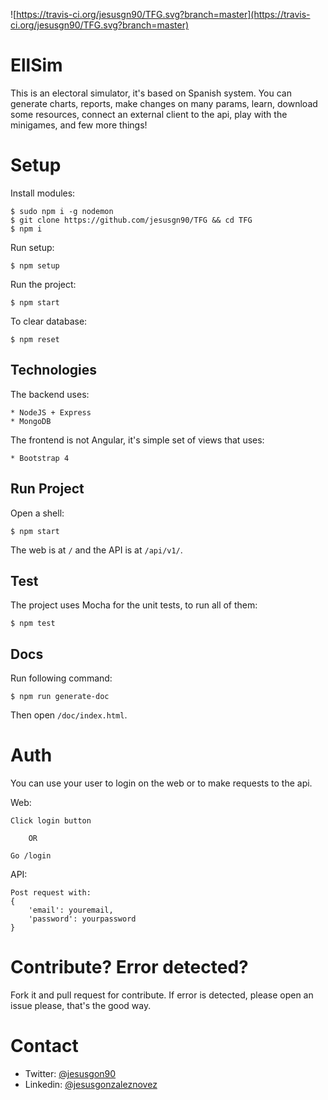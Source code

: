 ![https://travis-ci.org/jesusgn90/TFG.svg?branch=master](https://travis-ci.org/jesusgn90/TFG.svg?branch=master)

# EllSim 

This is an electoral simulator, it's based on Spanish system. You can generate charts, reports, make changes on many params, learn, download some resources, connect an external client to the api, play with the minigames, and few more things!

# Setup

Install modules:

    $ sudo npm i -g nodemon
    $ git clone https://github.com/jesusgn90/TFG && cd TFG
    $ npm i

Run setup:

    $ npm setup

Run the project:

    $ npm start

To clear database:

    $ npm reset

## Technologies

The backend uses:

    * NodeJS + Express
    * MongoDB

The frontend is not Angular, it's simple set of views that uses:

    * Bootstrap 4

## Run Project

Open a shell:

    $ npm start

The web is at `/` and the API is at `/api/v1/`.

## Test

The project uses Mocha for the unit tests, to run all of them:

    $ npm test


## Docs

Run following command: 

    $ npm run generate-doc    

Then open `/doc/index.html`.
        
 
# Auth   
   
You can use your user to login on the web or to make requests to the api. 

Web:

    Click login button
    
        OR
    
    Go /login

API:

    Post request with:
    {
        'email': youremail,
        'password': yourpassword
    }

# Contribute? Error detected? 

Fork it and pull request for contribute. If error is detected, please open an issue please, that's the good way.

# Contact

* Twitter: [@jesusgon90](https://twitter.com/jesusgon90)
* Linkedin: [@jesusgonzaleznovez](https://www.linkedin.com/in/jesusgonzaleznovez)
